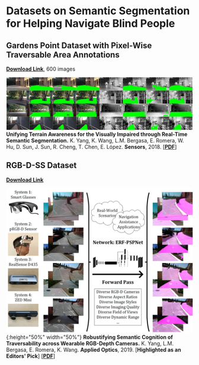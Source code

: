 # Datasets on Semantic Segmentation for Helping Navigate Blind People

## Gardens Point Dataset with Pixel-Wise Traversable Area Annotations
[**Download Link**](https://drive.google.com/file/d/1YDphc00nIeC9-x-JbiQ-gQ2cFv2LFiD0/view?usp=sharing), 600 images

![Example segmentation](gardens_traversability.jpg?raw=true "Example segmentation")
**Unifying Terrain Awareness for the Visually Impaired through Real-Time Semantic Segmentation.**
K. Yang, K. Wang, L.M. Bergasa, E. Romera, W. Hu, D. Sun, J. Sun, R. Cheng, T. Chen, E. López.
**Sensors**, 2018.
[[**PDF**]](https://www.mdpi.com/1424-8220/18/5/1506/pdf)

## RGB-D-SS Dataset
[**Download Link**](https://drive.google.com/file/d/1QcSBWDkQ1qeljWsVHbtvV3xMhBhEL5a6/view?usp=sharing)

![Example segmentation](rgbdss.jpg?raw=true "Example segmentation"){:height="50%" width="50%"}
**Robustifying Semantic Cognition of Traversability across Wearable RGB-Depth Cameras.**
K. Yang, L.M. Bergasa, E. Romera, K. Wang.
**Applied Optics**, 2019.
[**Highlighted as an Editors' Pick**]
[[**PDF**]](http://www.robesafe.uah.es/personal/bergasa/papers/ao2019_kailun1.pdf)
